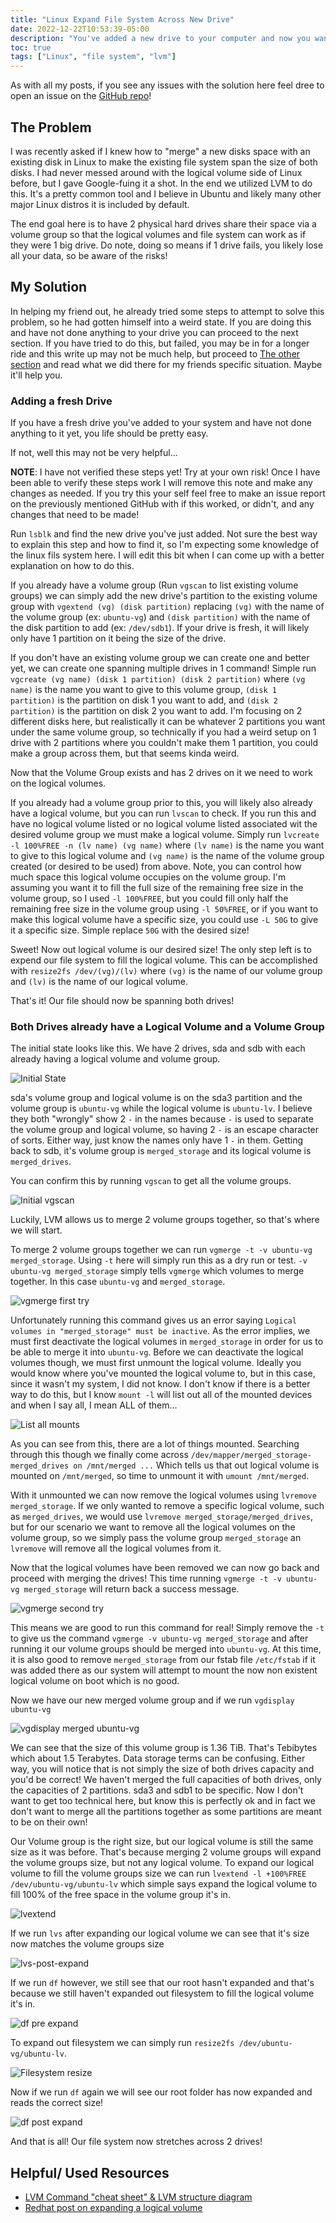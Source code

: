 ```yaml
---
title: "Linux Expand File System Across New Drive"
date: 2022-12-22T10:53:39-05:00
description: "You've added a new drive to your computer and now you want to make your file system expand to include the new drives space"
toc: true
tags: ["Linux", "file system", "lvm"]
---
```


As with all my posts, if you see any issues with the solution here feel dree to open an issue on the [GitHub repo](https://github.com/TheTurkeyDev/blog)!

## The Problem

I was recently asked if I knew how to "merge" a new disks space with an existing disk in Linux to make the existing file system span the size of both disks. I had never messed around with the logical volume side of Linux before, but I gave Google-fuing it a shot. In the end we utilized LVM to do this. It's a pretty common tool and I believe in Ubuntu and likely many other major Linux distros it is included by default.

The end goal here is to have 2 physical hard drives share their space via a volume group so that the logical volumes and file system can work as if they were 1 big drive. Do note, doing so means if 1 drive fails, you likely lose all your data, so be aware of the risks!



## My Solution

In helping my friend out, he already tried some steps to attempt to solve this problem, so he had gotten himself into a weird state. If you are doing this and have not done anything to your drive you can proceed to the next section. If you have tried to do this, but failed, you may be in for a longer ride and this write up may not be much help, but proceed to [The other section](#both-drives-already-have-a-logical-volume-and-a-volume-group) and read what we did there for my friends specific situation. Maybe it'll help you.

### Adding a fresh Drive

If you have a fresh drive you've added to your system and have not done anything to it yet, you life should be pretty easy.

If not, well this may not be very helpful...

**NOTE**: I have not verified these steps yet! Try at your own risk! Once I have been able to verify these steps work I will remove this note and make any changes as needed. If you try this your self feel free to make an issue report on the previously mentioned GitHub with if this worked, or didn't, and any changes that need to be made!

Run `lsblk` and find the new drive you've just added. Not sure the best way to explain this step and how to find it, so I'm expecting some knowledge of the linux fils system here. I will edit this bit when I can come up with a better explanation on how to do this.

If you already have a volume group (Run `vgscan` to list existing volume groups) we can simply add the new drive's partition to the existing volume group with `vgextend (vg) (disk partition)` replacing `(vg)` with the name of the volume group (ex: `ubuntu-vg`) and `(disk partition)` with the name of the disk partition to add (ex: `/dev/sdb1`). If your drive is fresh, it will likely only have 1 partition on it being the size of the drive.

If you don't have an existing volume group we can create one and better yet, we can create one spanning multiple drives in 1 command! Simple run `vgcreate (vg name) (disk 1 partition) (disk 2 partition)` where `(vg name)` is the name you want to give to this volume group, `(disk 1 partition)` is the partition on disk 1 you want to add, and `(disk 2 partition)` is the partition on disk 2 you want to add. I'm focusing on 2 different disks here, but realistically it can be whatever 2 partitions you want under the same volume group, so technically if you had a weird setup on 1 drive with 2 partitions where you couldn't make them 1 partition, you could make a group across them, but that seems kinda weird.

Now that the Volume Group exists and has 2 drives on it we need to work on the logical volumes.

If you already had a volume group prior to this, you will likely also already have a logical volume, but you can run `lvscan` to check. If you run this and have no logical volume listed or no logical volume listed associated wit the desired volume group we must make a logical volume. Simply run `lvcreate -l 100%FREE -n (lv name) (vg name)` where `(lv name)` is the name you want to give to this logical volume and `(vg name)` is the name of the volume group created (or desired to be used) from above. Note, you can control how much space this logical volume occupies on the volume group. I'm assuming you want it to fill the full size of the remaining free size in the volume group, so I used `-l 100%FREE`, but you could fill only half the remaining free size in the volume group using `-l 50%FREE`, or if you want to make this logical volume have a specific size, you could use `-L 50G` to give it a specific size. Simple replace `50G` with the desired size!

Sweet! Now out logical volume is our desired size! The only step left is to expend our file system to fill the logical volume. This can be accomplished with `resize2fs /dev/(vg)/(lv)` where `(vg)` is the name of our volume group and `(lv)` is the name of our logical volume.

That's it! Our file should now be spanning both drives!


### Both Drives already have a Logical Volume and a Volume Group
The initial state looks like this. We have 2 drives, sda and sdb with each already having a logical volume and volume group.

![Initial State](./initial-state-lsblk.png)

sda's volume group and logical volume is on the sda3 partition and the volume group is `ubuntu-vg` while the logical volume is `ubuntu-lv`. I believe they both "wrongly" show 2 `-` in the names because `-` is used to separate the volume group and logical volume, so having 2 `-` is an escape character of sorts. Either way, just know the names only have 1 `-` in them. Getting back to sdb, it's volume group is `merged_storage` and its logical volume is `merged_drives`.

You can confirm this by running `vgscan` to get all the volume groups.

![Initial vgscan](./initial-vgscan.png)

Luckily, LVM allows us to merge 2 volume groups together, so that's where we will start.

To merge 2 volume groups together we can run `vgmerge -t -v ubuntu-vg merged_storage`. Using `-t` here will simply run this as a dry run or test. `-v ubuntu-vg merged_storage` simply tells `vgmerge` which volumes to merge together. In this case `ubuntu-vg` and `merged_storage`.

![vgmerge first try](./vgmerge-first-try.png)

Unfortunately running this command gives us an error saying `Logical volumes in "merged_storage" must be inactive`. As the error implies, we must first deactivate the logical volumes in `merged_storage` in order for us to be able to merge it into `ubuntu-vg`. Before we can deactivate the logical volumes though, we must first unmount the logical volume. Ideally you would know where you've mounted the logical volume to, but in this case, since it wasn't my system, I did not know. I don't know if there is a better way to do this, but I know `mount -l` will list out all of the mounted devices and when I say all, I mean ALL of them...

![List all mounts](./list-all-mounts.png)

As you can see from this, there are a lot of things mounted. Searching through this though we finally come across `/dev/mapper/merged_storage-merged_drives on /mnt/merged ...` Which tells us that out logical volume is mounted on `/mnt/merged`, so time to unmount it with `umount /mnt/merged`.

With it unmounted we can now remove the logical volumes using `lvremove merged_storage`. If we only wanted to remove a specific logical volume, such as `merged_drives`, we would use `lvremove merged_storage/merged_drives`, but for our scenario we want to remove all the logical volumes on the volume group, so we simply pass the volume group `merged_storage` an `lvremove` will remove all the logical volumes from it.

Now that the logical volumes have been removed we can now go back and proceed with merging the drives! This time running `vgmerge -t -v ubuntu-vg merged_storage` will return back a success message.

![vgmerge second try](./vgmerge-second-try.png)

This means we are good to run this command for real! Simply remove the `-t` to give us the command `vgmerge -v ubuntu-vg merged_storage` and after running it our volume groups should be merged into `ubuntu-vg`. At this time, it is also good to remove `merged_storage` from our fstab file `/etc/fstab` if it was added there as our system will attempt to mount the now non existent logical volume on boot which is no good.

Now we have our new merged volume group and if we run `vgdisplay ubuntu-vg` 

![vgdisplay merged ubuntu-vg](./vgdisplay-merged-vg.png)

We can see that the size of this volume group is 1.36 TiB. That's Tebibytes which about 1.5 Terabytes. Data storage terms can be confusing. Either way, you will notice that is not simply the size of both drives capacity and you'd be correct! We haven't merged the full capacities of both drives, only the capacities of 2 partitions. sda3 and sdb1 to be specific. Now I don't want to get too technical here, but know this is perfectly ok and in fact we don't want to merge all the partitions together as some partitions are meant to be on their own!

Our Volume group is the right size, but our logical volume is still the same size as it was before. That's because merging 2 volume groups will expand the volume groups size, but not any logical volume. To expand our logical volume to fill the volume groups size we can run `lvextend -l +100%FREE /dev/ubuntu-vg/ubuntu-lv` which simple says expand the logical volume to fill 100% of the free space in the volume group it's in. 

![lvextend](./lvextend.png)

If we run `lvs` after expanding our logical volume we can see that it's size now matches the volume groups size

![lvs-post-expand](./lvs-post-expand.png)

If we run `df` however, we still see that our root hasn't expanded and that's because we still haven't expanded out filesystem to fill the logical volume it's in.

![df pre expand](./df-pre-expand.png)

To expand out filesystem we can simply run `resize2fs /dev/ubuntu-vg/ubuntu-lv`.

![Filesystem resize](./resizefs.png)

Now if we run `df` again we will see our root folder has now expanded and reads the correct size!

![df post expand](./df-post-expand.png)

And that is all! Our file system now stretches across 2 drives!

## Helpful/ Used Resources
- [LVM Command "cheat sheet" & LVM structure diagram](https://christitus.com/lvm-guide/)
- [Redhat post on expanding a logical volume](https://www.redhat.com/sysadmin/resize-lvm-simple)